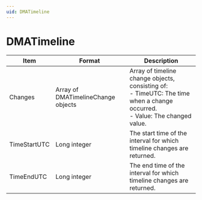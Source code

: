 ```yaml
---
uid: DMATimeline
---
```


# DMATimeline

| Item | Format | Description |
|------|--------|-------------|
| Changes      | Array of DMATimelineChange objects | Array of timeline change objects, consisting of:<br> -  TimeUTC: The time when a change occurred.<br> -  Value: The changed value. |
| TimeStartUTC | Long integer                       | The start time of the interval for which timeline changes are returned. |
| TimeEndUTC   | Long integer                       | The end time of the interval for which timeline changes are returned. |

